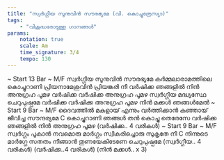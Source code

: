 ```yaml
---
title: "സ്വർഗ്ഗീയ സൂനുവിൻ സൗരഭ്യമേ (വി. കൊച്ചുത്രേസ്യാ)"
tags:
    - "വിശുദ്ധരോടുള്ള ഗാനങ്ങൾ"
params:
    notation: true
    scale: Am
    time_signature: 3/4
    tempo: 130
---
```


~ Start 13 Bar ~
M/F
സ്വർഗ്ഗീയ സൂനുവിൻ സൗരഭ്യമേ
കർമ്മലാരാമത്തിലെ കൊച്ചുറാണി
പ്രിയനാമേശുവിൻ പ്രിയങ്കരി നീ
വർഷിക്ക ഞങ്ങളിൽ നിൻ അനുഗ്രഹ പൂമഴ
വർഷിക്ക വർഷിക്ക അനുഗ്രഹ പൂമഴ
സ്വർഗ്ഗീയ മദ്ധ്യസ്ഥേ ചെറുപുഷ്പമേ
വർഷിക്ക വർഷിക്ക അനുഗ്രഹ പൂമഴ
നിൻ മക്കൾ ഞങ്ങൾമേൽ
~ Start 9 Bar ~
M/F
ദൈവത്തിൽ മകളായ് എന്നും വർത്തിക്കാൻ
കുഞ്ഞായ് ജീവിച്ച സൗന്ദര്യമേ
C
കൊച്ചുറാണി ഞങ്ങൾ തൻ കൊച്ചു തെരേസേ
വർഷിക്ക ഞങ്ങളിൽ നിൻ അനുഗ്രഹ പൂമഴ
(വർഷിക്ക.. 4 വരികൾ)
~ Start 9 Bar ~
M/F
സ്വർഗ്ഗം പൂകാൻ നവമൊരു മാർഗ്ഗം
സ്വീകരിച്ചൊരു സുകൃതേ നീ
C
നിന്നുടെ മാർഗ്ഗേ സതതം നീങ്ങാൻ
തുണയേകിടേണേ ചെറുപുഷ്പമേ
(സ്വർഗ്ഗീയ.. 4 വരികൾ)
(വർഷിക്ക..4 വരികൾ)
(നിൻ മക്കൾ.. x 3)
